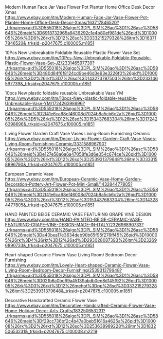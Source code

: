 


Modern Human Face Jar Vase Flower Pot Planter Home Office Desk Decor Xmas    
  https://www.ebay.com/itm/Modern-Human-Face-Jar-Vase-Flower-Pot-Planter-Home-Office-Desk-Decor-Xmas/163717846520?_trkparms=aid%3D555018%26algo%3DPL.SIM%26ao%3D1%26asc%3D58646%26meid%3D6918732965a9436292c1e4b80ef981de%26pid%3D100005%26rk%3D9%26rkt%3D12%26sd%3D333215279328%26itm%3D163717846520&_trksid=p2047675.c100005.m1851    
  
  
  10Pcs New Unbreakable Foldable Reusable Plastic Flower Vase Set    
     https://www.ebay.com/itm/10Pcs-New-Unbreakable-Foldable-Reusable-Plastic-Flower-Vase-Set-JZ/233146597739?_trkparms=aid%3D555018%26algo%3DPL.SIM%26ao%3D1%26asc%3D58646%26meid%3D480d84f6f8124cd9be46d3e93e3226f0%26pid%3D100005%26rk%3D2%26rkt%3D7%26sd%3D143273797503%26itm%3D233146597739&_trksid=p2047675.c100005.m1851
     
   10pcs New plastic foldable reusable Unbreakable Vase YM    
   https://www.ebay.com/itm/10pcs-New-plastic-foldable-reusable-Unbreakable-Vase-YM/172426398696?_trkparms=aid%3D555018%26algo%3DPL.SIM%26ao%3D1%26asc%3D58646%26meid%3D2f41e6ca68ef46008d7024b8a5cb6c2a%26pid%3D100005%26rk%3D5%26rkt%3D12%26sd%3D153437683304%26itm%3D172426398696&_trksid=p2047675.c100005.m1851   
   
  
Living Flower Garden Craft Vase Vases Living-Room Furnishing Ceramic   
https://www.ebay.com/itm/Decor-Living-Flower-Garden-Craft-Vase-Vases-Living-Room-Furnishing-Ceramic/333158896790?_trkparms=aid%3D555018%26algo%3DPL.SIM%26ao%3D1%26asc%3D58646%26meid%3De127e58a6a6a47058fe3d6e054c674ce%26pid%3D100005%26rk%3D2%26rkt%3D12%26sd%3D253931379648%26itm%3D333158896790&_trksid=p2047675.c100005.m1851
 
   
  European Ceramic Vase    
    https://www.ebay.com/itm/European-Ceramic-Vase-Home-Garden-Decoration-Pottery-Art-Flower-Pot-Mini-Small/143284477805?_trkparms=aid%3D555018%26algo%3DPL.SIM%26ao%3D1%26asc%3D58646%26meid%3D2f41e6ca68ef46008d7024b8a5cb6c2a%26pid%3D100005%26rk%3D3%26rkt%3D12%26sd%3D153437683304%26itm%3D143284477805&_trksid=p2047675.c100005.m1851
    
HAND PAINTED BEIGE CERAMIC VASE FEATURING GRAPE VINE DESIGN   
https://www.ebay.com/itm/HAND-PAINTED-BEIGE-CERAMIC-VASE-FEATURING-GRAPE-VINE-DESIGN-MADE-IN-ITALY/232696890733?_trkparms=aid%3D555018%26algo%3DPL.SIM%26ao%3D1%26asc%3D58646%26meid%3Da40bea17e3634deb90b65f95f276ff45%26pid%3D100005%26rk%3D4%26rkt%3D12%26sd%3D293028087393%26itm%3D232696890733&_trksid=p2047675.c100005.m1851

Heart-shaped Ceramic Flower Vase Living Room/ Bedroom Decor Furnishing   
https://www.ebay.com/itm/Lovely-Heart-shaped-Ceramic-Flower-Vase-Living-Room-Bedroom-Decor-Furnishing/253931379648?_trkparms=aid%3D555018%26algo%3DPL.SIM%26ao%3D1%26asc%3D58646%26meid%3D02fb6a0bc69a45139abdb0ee8d145f92%26pid%3D100005%26rk%3D3%26rkt%3D12%26mehot%3Dpp%26sd%3D333215279328%26itm%3D253931379648&_trksid=p2047675.c100005.m1851   

Decorative Handcrafted Ceramic Flower Vase   
https://www.ebay.com/itm/Decorative-Handcrafted-Ceramic-Flower-Vase-Home-Holiday-Decor-Arts-Crafts/183250653231?_trkparms=aid%3D555018%26algo%3DPL.SIM%26ao%3D1%26asc%3D58646%26meid%3Df29cc736bf2c4b47a0beb51616a4625a%26pid%3D100008%26rk%3D2%26rkt%3D12%26sd%3D253638989228%26itm%3D183250653231&_trksid=p2047675.c100008.m2219



  
